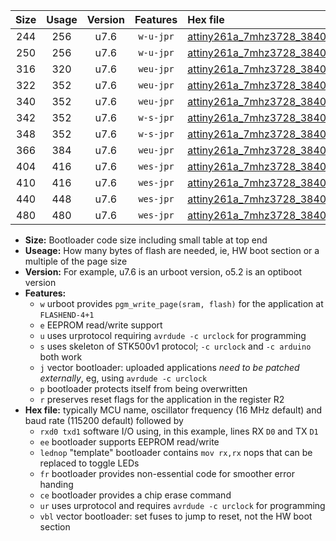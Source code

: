 |Size|Usage|Version|Features|Hex file|
|:-:|:-:|:-:|:-:|:--|
|244|256|u7.6|`w-u-jpr`|[attiny261a_7mhz3728_38400bps_rxb0_txb1_ur_vbl.hex](https://raw.githubusercontent.com/stefanrueger/urboot/main/attiny261a_7mhz3728_38400bps_rxb0_txb1_ur_vbl.hex)|
|250|256|u7.6|`w-u-jpr`|[attiny261a_7mhz3728_38400bps_rxb0_txb1_lednop_ur_vbl.hex](https://raw.githubusercontent.com/stefanrueger/urboot/main/attiny261a_7mhz3728_38400bps_rxb0_txb1_lednop_ur_vbl.hex)|
|316|320|u7.6|`weu-jpr`|[attiny261a_7mhz3728_38400bps_rxb0_txb1_ee_ur_vbl.hex](https://raw.githubusercontent.com/stefanrueger/urboot/main/attiny261a_7mhz3728_38400bps_rxb0_txb1_ee_ur_vbl.hex)|
|322|352|u7.6|`weu-jpr`|[attiny261a_7mhz3728_38400bps_rxb0_txb1_ee_lednop_ur_vbl.hex](https://raw.githubusercontent.com/stefanrueger/urboot/main/attiny261a_7mhz3728_38400bps_rxb0_txb1_ee_lednop_ur_vbl.hex)|
|340|352|u7.6|`weu-jpr`|[attiny261a_7mhz3728_38400bps_rxb0_txb1_ee_lednop_fr_ur_vbl.hex](https://raw.githubusercontent.com/stefanrueger/urboot/main/attiny261a_7mhz3728_38400bps_rxb0_txb1_ee_lednop_fr_ur_vbl.hex)|
|342|352|u7.6|`w-s-jpr`|[attiny261a_7mhz3728_38400bps_rxb0_txb1_vbl.hex](https://raw.githubusercontent.com/stefanrueger/urboot/main/attiny261a_7mhz3728_38400bps_rxb0_txb1_vbl.hex)|
|348|352|u7.6|`w-s-jpr`|[attiny261a_7mhz3728_38400bps_rxb0_txb1_lednop_vbl.hex](https://raw.githubusercontent.com/stefanrueger/urboot/main/attiny261a_7mhz3728_38400bps_rxb0_txb1_lednop_vbl.hex)|
|366|384|u7.6|`weu-jpr`|[attiny261a_7mhz3728_38400bps_rxb0_txb1_ee_lednop_fr_ce_ur_vbl.hex](https://raw.githubusercontent.com/stefanrueger/urboot/main/attiny261a_7mhz3728_38400bps_rxb0_txb1_ee_lednop_fr_ce_ur_vbl.hex)|
|404|416|u7.6|`wes-jpr`|[attiny261a_7mhz3728_38400bps_rxb0_txb1_ee_vbl.hex](https://raw.githubusercontent.com/stefanrueger/urboot/main/attiny261a_7mhz3728_38400bps_rxb0_txb1_ee_vbl.hex)|
|410|416|u7.6|`wes-jpr`|[attiny261a_7mhz3728_38400bps_rxb0_txb1_ee_lednop_vbl.hex](https://raw.githubusercontent.com/stefanrueger/urboot/main/attiny261a_7mhz3728_38400bps_rxb0_txb1_ee_lednop_vbl.hex)|
|440|448|u7.6|`wes-jpr`|[attiny261a_7mhz3728_38400bps_rxb0_txb1_ee_lednop_fr_vbl.hex](https://raw.githubusercontent.com/stefanrueger/urboot/main/attiny261a_7mhz3728_38400bps_rxb0_txb1_ee_lednop_fr_vbl.hex)|
|480|480|u7.6|`wes-jpr`|[attiny261a_7mhz3728_38400bps_rxb0_txb1_ee_lednop_fr_ce_vbl.hex](https://raw.githubusercontent.com/stefanrueger/urboot/main/attiny261a_7mhz3728_38400bps_rxb0_txb1_ee_lednop_fr_ce_vbl.hex)|

- **Size:** Bootloader code size including small table at top end
- **Useage:** How many bytes of flash are needed, ie, HW boot section or a multiple of the page size
- **Version:** For example, u7.6 is an urboot version, o5.2 is an optiboot version
- **Features:**
  + `w` urboot provides `pgm_write_page(sram, flash)` for the application at `FLASHEND-4+1`
  + `e` EEPROM read/write support
  + `u` uses urprotocol requiring `avrdude -c urclock` for programming
  + `s` uses skeleton of STK500v1 protocol; `-c urclock` and `-c arduino` both work
  + `j` vector bootloader: uploaded applications *need to be patched externally*, eg, using `avrdude -c urclock`
  + `p` bootloader protects itself from being overwritten
  + `r` preserves reset flags for the application in the register R2
- **Hex file:** typically MCU name, oscillator frequency (16 MHz default) and baud rate (115200 default) followed by
  + `rxd0 txd1` software I/O using, in this example, lines RX `D0` and TX `D1`
  + `ee` bootloader supports EEPROM read/write
  + `lednop` "template" bootloader contains `mov rx,rx` nops that can be replaced to toggle LEDs
  + `fr` bootloader provides non-essential code for smoother error handing
  + `ce` bootloader provides a chip erase command
  + `ur` uses urprotocol and requires `avrdude -c urclock` for programming
  + `vbl` vector bootloader: set fuses to jump to reset, not the HW boot section
